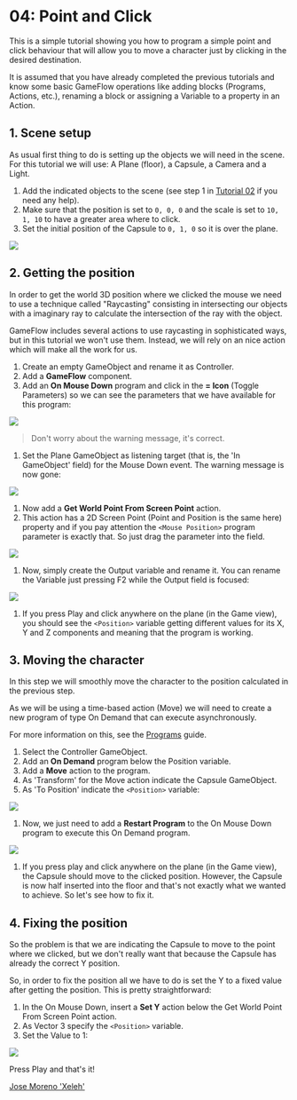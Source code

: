 # 04: Point and Click

This is a simple tutorial showing you how to program a simple point and click behaviour that will allow you to move a character just by clicking in the desired destination.

It is assumed that you have already completed the previous tutorials and know some basic GameFlow operations like adding blocks \(Programs, Actions, etc.\), renaming a block or assigning a Variable to a property in an Action.

## 1. Scene setup

As usual first thing to do is setting up the objects we will need in the scene. For this tutorial we will use: A Plane \(floor\), a Capsule, a Camera and a Light.

1. Add the indicated objects to the scene \(see step 1 in [Tutorial 02](02.md) if you need any help\).
2. Make sure that the position is set to `0, 0, 0` and the scale is set to `10, 1, 10` to have a greater area where to click.
3. Set the initial position of the Capsule to `0, 1, 0` so it is over the plane.

![](../.gitbook/assets/t04-1-1.png)

## 2. Getting the position

In order to get the world 3D position where we clicked the mouse we need to use a technique called "Raycasting" consisting in intersecting our objects with a imaginary ray to calculate the intersection of the ray with the object.

GameFlow includes several actions to use raycasting in sophisticated ways, but in this tutorial we won't use them. Instead, we will rely on an nice action which will make all the work for us.

1. Create an empty GameObject and rename it as Controller.
2. Add a **GameFlow** component.
3. Add an **On Mouse Down** program and click in the **= Icon** \(Toggle Parameters\) so we can see the parameters that we have available for this program:

![](../.gitbook/assets/t04-2-1.png)

> Don't worry about the warning message, it's correct.

1. Set the Plane GameObject as listening target \(that is, the 'In GameObject' field\) for the Mouse Down event. The warning message is now gone:

![](../.gitbook/assets/t04-2-2.png)

1. Now add a **Get World Point From Screen Point** action.
2. This action has a 2D Screen Point \(Point and Position is the same here\) property and if you pay attention the `<Mouse Position>` program parameter is exactly that. So just drag the parameter into the field.

![](../.gitbook/assets/t04-2-3.png)

1. Now, simply create the Output variable and rename it. You can rename the Variable just pressing F2 while the Output field is focused:

![](../.gitbook/assets/t04-2-4.png)

1. If you press Play and click anywhere on the plane \(in the Game view\), you should see the `<Position>` variable getting different values for its X, Y and Z components and meaning that the program is working.

## 3. Moving the character

In this step we will smoothly move the character to the position calculated in the previous step.

As we will be using a time-based action \(Move\) we will need to create a new program of type On Demand that can execute asynchronously.

For more information on this, see the [Programs](https://github.com/evasiongames/gameflow/tree/a7421e42f9065333ad7854eb4695e97f45f64d38/docs/guides/programs/README.md) guide.

1. Select the Controller GameObject.
2. Add an **On Demand** program below the Position variable.
3. Add a **Move** action to the program.
4. As 'Transform' for the Move action indicate the Capsule GameObject.
5. As 'To Position' indicate the `<Position>` variable:

![](../.gitbook/assets/t04-3-1.png)

1. Now, we just need to add a **Restart Program** to the On Mouse Down program to execute this On Demand program.

![](../.gitbook/assets/t04-3-2.png)

1. If you press play and click anywhere on the plane \(in the Game view\), the Capsule should move to the clicked position. However, the Capsule is now half inserted into the floor and that's not exactly what we wanted to achieve. So let's see how to fix it.

## 4. Fixing the position

So the problem is that we are indicating the Capsule to move to the point where we clicked, but we don't really want that because the Capsule has already the correct Y position.

So, in order to fix the position all we have to do is set the Y to a fixed value after getting the position. This is pretty straightforward:

1. In the On Mouse Down, insert a **Set Y** action below the Get World Point From Screen Point action.
2. As Vector 3 specify the `<Position>` variable.
3. Set the Value to 1:

![](../.gitbook/assets/t04-4-1.png)

Press Play and that's it!

[Jose Moreno 'Xeleh'](https://twitter.com/xeleh)

